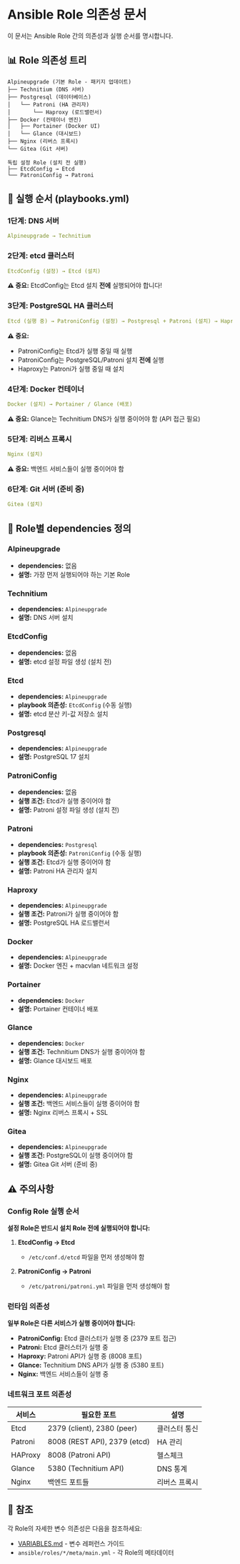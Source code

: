 # Ansible Role 의존성 문서

이 문서는 Ansible Role 간의 의존성과 실행 순서를 명시합니다.

## 📊 Role 의존성 트리

```
Alpineupgrade (기본 Role - 패키지 업데이트)
├── Technitium (DNS 서버)
├── Postgresql (데이터베이스)
│   └── Patroni (HA 관리자)
│       └── Haproxy (로드밸런서)
├── Docker (컨테이너 엔진)
│   ├── Portainer (Docker UI)
│   └── Glance (대시보드)
├── Nginx (리버스 프록시)
└── Gitea (Git 서버)

독립 설정 Role (설치 전 실행)
├── EtcdConfig → Etcd
└── PatroniConfig → Patroni
```

## 🔄 실행 순서 (playbooks.yml)

### 1단계: DNS 서버
```yaml
Alpineupgrade → Technitium
```

### 2단계: etcd 클러스터
```yaml
EtcdConfig (설정) → Etcd (설치)
```
**⚠️ 중요:** EtcdConfig는 Etcd 설치 **전에** 실행되어야 합니다!

### 3단계: PostgreSQL HA 클러스터
```yaml
Etcd (실행 중) → PatroniConfig (설정) → Postgresql + Patroni (설치) → Haproxy
```
**⚠️ 중요:**
- PatroniConfig는 Etcd가 실행 중일 때 실행
- PatroniConfig는 PostgreSQL/Patroni 설치 **전에** 실행
- Haproxy는 Patroni가 실행 중일 때 설치

### 4단계: Docker 컨테이너
```yaml
Docker (설치) → Portainer / Glance (배포)
```
**⚠️ 중요:** Glance는 Technitium DNS가 실행 중이어야 함 (API 접근 필요)

### 5단계: 리버스 프록시
```yaml
Nginx (설치)
```
**⚠️ 중요:** 백엔드 서비스들이 실행 중이어야 함

### 6단계: Git 서버 (준비 중)
```yaml
Gitea (설치)
```

## 📝 Role별 dependencies 정의

### Alpineupgrade
- **dependencies:** 없음
- **설명:** 가장 먼저 실행되어야 하는 기본 Role

### Technitium
- **dependencies:** `Alpineupgrade`
- **설명:** DNS 서버 설치

### EtcdConfig
- **dependencies:** 없음
- **설명:** etcd 설정 파일 생성 (설치 전)

### Etcd
- **dependencies:** `Alpineupgrade`
- **playbook 의존성:** `EtcdConfig` (수동 실행)
- **설명:** etcd 분산 키-값 저장소 설치

### Postgresql
- **dependencies:** `Alpineupgrade`
- **설명:** PostgreSQL 17 설치

### PatroniConfig
- **dependencies:** 없음
- **실행 조건:** Etcd가 실행 중이어야 함
- **설명:** Patroni 설정 파일 생성 (설치 전)

### Patroni
- **dependencies:** `Postgresql`
- **playbook 의존성:** `PatroniConfig` (수동 실행)
- **실행 조건:** Etcd가 실행 중이어야 함
- **설명:** Patroni HA 관리자 설치

### Haproxy
- **dependencies:** `Alpineupgrade`
- **실행 조건:** Patroni가 실행 중이어야 함
- **설명:** PostgreSQL HA 로드밸런서

### Docker
- **dependencies:** `Alpineupgrade`
- **설명:** Docker 엔진 + macvlan 네트워크 설정

### Portainer
- **dependencies:** `Docker`
- **설명:** Portainer 컨테이너 배포

### Glance
- **dependencies:** `Docker`
- **실행 조건:** Technitium DNS가 실행 중이어야 함
- **설명:** Glance 대시보드 배포

### Nginx
- **dependencies:** `Alpineupgrade`
- **실행 조건:** 백엔드 서비스들이 실행 중이어야 함
- **설명:** Nginx 리버스 프록시 + SSL

### Gitea
- **dependencies:** `Alpineupgrade`
- **실행 조건:** PostgreSQL이 실행 중이어야 함
- **설명:** Gitea Git 서버 (준비 중)

## ⚠️ 주의사항

### Config Role 실행 순서
**설정 Role은 반드시 설치 Role **전에** 실행되어야 합니다:**

1. **EtcdConfig → Etcd**
   - `/etc/conf.d/etcd` 파일을 먼저 생성해야 함

2. **PatroniConfig → Patroni**
   - `/etc/patroni/patroni.yml` 파일을 먼저 생성해야 함

### 런타임 의존성
**일부 Role은 다른 서비스가 실행 중이어야 합니다:**

- **PatroniConfig:** Etcd 클러스터가 실행 중 (2379 포트 접근)
- **Patroni:** Etcd 클러스터가 실행 중
- **Haproxy:** Patroni API가 실행 중 (8008 포트)
- **Glance:** Technitium DNS API가 실행 중 (5380 포트)
- **Nginx:** 백엔드 서비스들이 실행 중

### 네트워크 포트 의존성

| 서비스 | 필요한 포트 | 설명 |
|--------|------------|------|
| Etcd | 2379 (client), 2380 (peer) | 클러스터 통신 |
| Patroni | 8008 (REST API), 2379 (etcd) | HA 관리 |
| HAProxy | 8008 (Patroni API) | 헬스체크 |
| Glance | 5380 (Technitium API) | DNS 통계 |
| Nginx | 백엔드 포트들 | 리버스 프록시 |

## 🔗 참조

각 Role의 자세한 변수 의존성은 다음을 참조하세요:
- [VARIABLES.md](./VARIABLES.md) - 변수 레퍼런스 가이드
- `ansible/roles/*/meta/main.yml` - 각 Role의 메타데이터